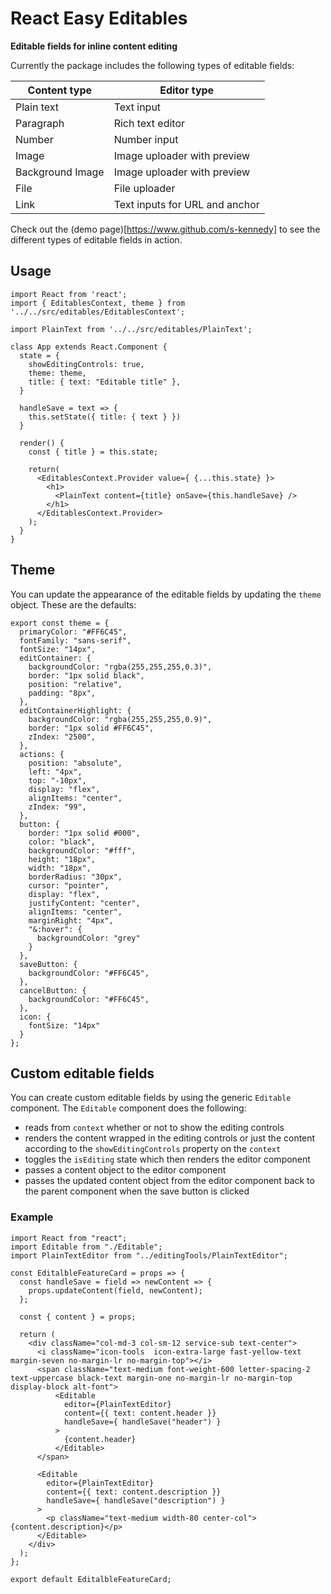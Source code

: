 # React Easy Editables

**Editable fields for inline content editing**

Currently the package includes the following types of editable fields:

| Content type | Editor type |
| ----------- | ----------- |
| Plain text  | Text input |
| Paragraph   | Rich text editor |
| Number   | Number input |
| Image   | Image uploader with preview|
| Background Image   | Image uploader with preview |
| File  | File uploader |
| Link  | Text inputs for URL and anchor |


Check out the (demo page)[https://www.github.com/s-kennedy] to see the different types of editable fields in action.

## Usage

```
import React from 'react';
import { EditablesContext, theme } from '../../src/editables/EditablesContext';

import PlainText from '../../src/editables/PlainText';

class App extends React.Component {
  state = {
    showEditingControls: true,
    theme: theme,
    title: { text: "Editable title" },
  }

  handleSave = text => {
    this.setState({ title: { text } })
  }

  render() {
    const { title } = this.state;

    return(
      <EditablesContext.Provider value={ {...this.state} }>
        <h1>
          <PlainText content={title} onSave={this.handleSave} />
        </h1>
      </EditablesContext.Provider>
    );
  }
}
```

## Theme

You can update the appearance of the editable fields by updating the `theme` object. These are the defaults:
```
export const theme = {
  primaryColor: "#FF6C45",
  fontFamily: "sans-serif",
  fontSize: "14px",
  editContainer: {
    backgroundColor: "rgba(255,255,255,0.3)",
    border: "1px solid black",
    position: "relative",
    padding: "8px",
  },
  editContainerHighlight: {
    backgroundColor: "rgba(255,255,255,0.9)",
    border: "1px solid #FF6C45",
    zIndex: "2500",
  },
  actions: {
    position: "absolute",
    left: "4px",
    top: "-10px",
    display: "flex",
    alignItems: "center",
    zIndex: "99",
  },
  button: {
    border: "1px solid #000",
    color: "black",
    backgroundColor: "#fff",
    height: "18px",
    width: "18px",
    borderRadius: "30px",
    cursor: "pointer",
    display: "flex",
    justifyContent: "center",
    alignItems: "center",
    marginRight: "4px",
    "&:hover": {
      backgroundColor: "grey"
    }
  },
  saveButton: {
    backgroundColor: "#FF6C45",
  },
  cancelButton: {
    backgroundColor: "#FF6C45",
  },
  icon: {
    fontSize: "14px"
  }
};
```

## Custom editable fields

You can create custom editable fields by using the generic `Editable` component. The `Editable` component does the following:
- reads from `context` whether or not to show the editing controls
- renders the content wrapped in the editing controls or just the content according to the `showEditingControls` property on the `context`
- toggles the `isEditing` state which then renders the editor component
- passes a content object to the editor component
- passes the updated content object from the editor component back to the parent component when the save button is clicked

### Example

```
import React from "react";
import Editable from "./Editable";
import PlainTextEditor from "../editingTools/PlainTextEditor";

const EditalbleFeatureCard = props => {
  const handleSave = field => newContent => {
    props.updateContent(field, newContent);
  };

  const { content } = props;

  return (
    <div className="col-md-3 col-sm-12 service-sub text-center">
      <i className="icon-tools  icon-extra-large fast-yellow-text margin-seven no-margin-lr no-margin-top"></i>
      <span className="text-medium font-weight-600 letter-spacing-2 text-uppercase black-text margin-one no-margin-lr no-margin-top display-block alt-font">
          <Editable
            editor={PlainTextEditor}
            content={{ text: content.header }}
            handleSave={ handleSave("header") }
          >
            {content.header}
          </Editable>
      </span>

      <Editable
        editor={PlainTextEditor}
        content={{ text: content.description }}
        handleSave={ handleSave("description") }
      >
        <p className="text-medium width-80 center-col">{content.description}</p>
      </Editable>
    </div>
  );
};

export default EditalbleFeatureCard;
```


